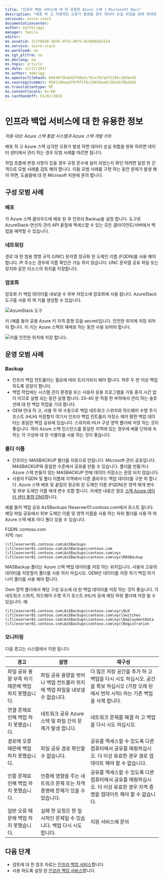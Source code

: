```yaml
---
title: "인프라 백업 서비스에 대 한 유용한 Azure 스택 | Microsoft Docs"
description: "배포 하 고 치명적인 오류가 발생할 경우 데이터 손실 위험을 완화 하려면 데이터 센터에서 Azure 스택을 관리 하는 경우 일련의 모범 사례를 따르면 됩니다."
services: azure-stack
documentationcenter: 
author: mattbriggs
manager: femila
editor: 
ms.assetid: 221FDE40-3EF8-4F54-A075-0C4D66EECE1A
ms.service: azure-stack
ms.workload: na
ms.tgt_pltfrm: na
ms.devlang: na
ms.topic: article
ms.date: 12/27/2017
ms.author: mabrigg
ms.openlocfilehash: b9438f3bab92f40a5c79ce7b7a572195c182be45
ms.sourcegitcommit: 85012dbead7879f1f6c2965daa61302eb78bd366
ms.translationtype: MT
ms.contentlocale: ko-KR
ms.lasthandoff: 01/02/2018
---
```

# <a name="infrastructure-backup-service-best-practices"></a>인프라 백업 서비스에 대 한 유용한 정보

*적용 대상: Azure 스택 통합 시스템과 Azure 스택 개발 키트*

배포 하 고 Azure 스택 심각한 오류가 발생 하면 데이터 손실 위험을 완화 하려면 데이터 센터에서 관리 하는 경우 모범 사례를 따르면 됩니다.

작업 흐름에 변경 사항이 있을 경우 규정 준수에 설치 되었는지 확인 하려면 일정 한 간격으로 모범 사례를 검토 해야 합니다. 이들 모범 사례를 구현 하는 동안 문제가 발생 해야 하면, 도움말에 대 한 Microsoft 지원에 문의 합니다.

## <a name="configuration-best-practices"></a>구성 모범 사례

### <a name="deployment"></a>배포

각 Azure 스택 클라우드에 배포 된 후 인프라 Backup을 설정 합니다. 도구로 AzureStack-연산자 관리 API 끝점에 액세스할 수 있는 모든 클라이언트/서버에서 백업을 예약할 수 있습니다.

### <a name="networking"></a>네트워킹

경로 대 한 범용 명명 규칙 (UNC) 문자열 정규화 된 도메인 이름 (FQDN)를 사용 해야 합니다. IP 주소는 경우에 이름 확인은 가능 하지 않습니다. UNC 문자열 공유 파일 또는 장치와 같은 리소스의 위치를 지정합니다.

### <a name="encryption"></a>암호화

암호화 키 백업 데이터를 내보낼 수 외부 저장소에 암호화에 사용 됩니다. AzureStack 도구를 사용 하 여 키를 생성할 수 있습니다. 

![AzureStack 도구](media\azure-stack-backup\azure-stack-backup-encryption1.png)

키 (예를 들어 공용 Azure 키 자격 증명 모음 secret)입니다. 안전한 위치에 저장 되어야 합니다. 이 키는 Azure 스택의 재배포 하는 동안 사용 되어야 합니다. 

![키를 안전한 위치에 저장 합니다.](media\azure-stack-backup\azure-stack-backup-encryption2.png)

## <a name="operational-best-practices"></a>운영 모범 사례

### <a name="backups"></a>Backup

 - 인프라 백업 컨트롤러는 필요에 따라 트리거되지 해야 합니다. 하루 두 번 이상 백업 하도록 권장이 합니다.
 - 백업 작업에는 시스템 관리 환경을 또는 사용자 응용 프로그램을 가동 중지 시간 없이 이므로 실행 되는 동안 실행 합니다. 20-40 분 적절 한 부하에서 관리 하는 솔루션에 대 한 백업 작업을 기대 합니다.
 - OEM 안내 하 고, 사용 하 여 수동으로 백업 네트워크 스위치와 하드웨어 수명 주기 호스트 (HLH) 저장할지 여기서 인프라 백업 컨트롤러 저장소 제어 평면 백업 데이터는 동일한 백업 공유에 있습니다. 스위치와 HLH 구성 영역 폴더에 저장 하는 것이 좋습니다. 여러 Azure 스택 인스턴스를 동일한 지역에 있는 경우에 배율 단위에 속하는 각 구성에 대 한 식별자를 사용 하는 것이 좋습니다.

### <a name="folder-names"></a>폴더 이름

 - 인프라는 MASBACKUP 폴더를 자동으로 만듭니다. Microsoft 관리 공유입니다. MASBACKUP와 동일한 수준에서 공유를 만들 수 있습니다. 폴더를 만들거나 Azure 스택 만들지 않는 MASBACKUP 안에 데이터 저장소는 권장 되지 않습니다. 
 -  사용자 FQDN 및 폴더 이름에 지역에서 다른 클라우드 백업 데이터를 구분 하 합니다. Azure 스택 배포 및 끝점의 정규화 된 도메인 이름 (FQDN)은 영역 매개 변수 및 외부 도메인 이름 매개 변수 조합 합니다. 자세한 내용은 참조 [스택 Azure 데이터 센터 통합 DNS](azure-stack-integrate-dns.md)합니다.

예를 들어 백업 공유 AzSBackups fileserver01.contoso.com에서 호스트 됩니다. 해당 파일 공유에서 외부 도메인 이름 및 영역 이름을 사용 하는 하위 폴더를 사용 하 여 Azure 스택 배포 마다 폴더 있을 수 있습니다. 

FQDN: contoso.com  
지역: nyc


    \\fileserver01.contoso.com\AzSBackups
    \\fileserver01.contoso.com\AzSBackups\contoso.com
    \\fileserver01.contoso.com\AzSBackups\contoso.com\nyc
    \\fileserver01.contoso.com\AzSBackups\contoso.com\nyc\MASBackup

MASBackup 폴더는 Azure 스택 백업 데이터를 저장 하는 위치입니다. 사용자 고유의 데이터를 저장할이 폴더를 사용 하지 마십시오. OEM은 데이터를 저장 하기 백업 하거나이 폴더를 사용 해야 합니다. 

Oem 영역 폴더에서 해당 구성 요소에 대 한 백업 데이터를 저장 하는 것이 좋습니다. 각 네트워크 스위치, 하드웨어 수명 주기 호스트 (HLH) 등에 해당 하위 폴더에 저장 될 수 있습니다. 예: 

    \\fileserver01.contoso.com\AzSBackups\contoso.com\nyc\HLH
    \\fileserver01.contoso.com\AzSBackups\contoso.com\nyc\Switches
    \\fileserver01.contoso.com\AzSBackups\contoso.com\nyc\DeploymentData
    \\fileserver01.contoso.com\AzSBackups\contoso.com\nyc\Registration

### <a name="monitoring"></a>모니터링

다음 경고는 시스템에서 지원 됩니다.

| 경고                                                   | 설명                                                                                     | 재구성                                                                                                                                |
|---------------------------------------------------------|-------------------------------------------------------------------------------------------------|--------------------------------------------------------------------------------------------------------------------------------------------|
| 파일 공유 용량 부족 하기 때문에 백업 하지 못했습니다. | 파일 공유 용량을 벗어나 백업 컨트롤러 위치에 백업 파일을 내보낼 수 없습니다. | 더 많은 저장 공간을 추가 하 고 백업을 다시 시도 하십시오. 공간을 확보 하십시오 (가장 오래 된에서 먼저 시작) 하는 기존 백업을 삭제 합니다.                    |
| 연결 문제로 인해 백업 하지 못했습니다.             | 네트워크 공유 Azure 스택 및 파일 간의 문제가 발생 합니다.                          | 네트워크 문제를 해결 하 고 백업을 다시 시도 하십시오.                                                                                            |
| 경로에 오류 때문에 백업 하지 못했습니다.                | 파일 공유 경로 확인할 수 없습니다.                                                          | 공유를 액세스할 수 있도록 다른 컴퓨터에서 공유를 매핑하십시오. 더 이상 유효한 경우 경로 업데이트 해야 할 수 없습니다.       |
| 인증 문제로 인해 백업 하지 못했습니다.               | 인증에 영향을 주는 네트워크 문제 또는 자격 증명에 문제가 있을 수 있습니다.    | 공유를 액세스할 수 있도록 다른 컴퓨터에서 공유를 매핑하십시오. 더 이상 유효한 경우 자격 증명을 업데이트 해야 할 수 없습니다. |
| 일반 오류 때문에 백업 하지 못했습니다.                    | 실패 한 요청은 한 일시적인 문제일 수 있습니다. 백업 다시 시도 합니다.                    | 지원 서비스에 문의                                                                                                                               |

## <a name="next-steps"></a>다음 단계

 - 검토에 대 한 참조 자료는 [인프라 백업 서비스](azure-stack-backup-reference.md)합니다.  
 - 사용 하도록 설정 된 [인프라 백업 서비스](azure-stack-backup-enable-backup-console.md)합니다.